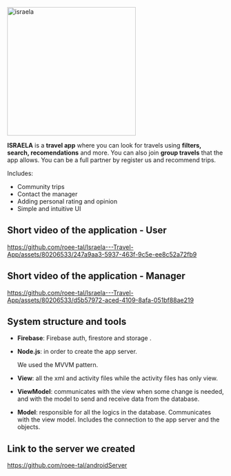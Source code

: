<img width="298" alt="israela" src="https://github.com/roee-tal/Israela---Travel-App/assets/80206533/3113451f-2a14-44c5-a9c5-0d851adab847">




**ISRAELA** is a **travel app** where you can look for travels using **filters, search, recomendations** and more.
You can also join **group travels** that the app allows. You can be a full partner by register us and recommend trips.

Includes:
* Community trips
* Contact the manager
* Adding personal rating and opinion
* Simple and intuitive UI



## Short video of the application - User 

https://github.com/roee-tal/Israela---Travel-App/assets/80206533/247a9aa3-5937-463f-9c5e-ee8c52a72fb9



## Short video of the application - Manager


https://github.com/roee-tal/Israela---Travel-App/assets/80206533/d5b57972-aced-4109-8afa-051bf88ae219


## System structure and tools

- **Firebase**: Firebase auth, firestore and storage .
- **Node.js**: in order to create the app server.

  We used the MVVM pattern.
- **View**: all the xml and activity files while the activity files has only view.
- **ViewModel**: communicates with the view when some change is needed, and with the model to send and receive data from the database. 
- **Model**: responsible for all the logics in the database. Communicates with the view model. Includes the connection to the app server and the objects.



## Link to the server we created
<a href="https://github.com/roee-tal/androidServer">https://github.com/roee-tal/androidServer</a>






